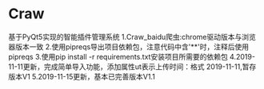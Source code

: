 # Craw
基于PyQt5实现的智能插件管理系统
1.Craw_baidu爬虫:chrome驱动版本与浏览器版本一致
2.使用pipreqs导出项目依赖包，注意代码中含'**'时，注释后使用pipreqs
3.使用pip install -r requirements.txt安装项目所需要的依赖包
4.2019-11-11更新，完成简单导入功能，添加属性ut表示上传时间：格式 2019-11-11,暂存版本V1
5.2019-11-15更新，基本已完善版本V1.1

